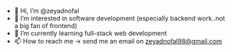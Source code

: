 - 👋 Hi, I’m @zeyadnofal
- 👀 I’m interested in software development (especially backend work..not a big fan of frontend)
- 🌱 I’m currently learning full-stack web development
- 📫 How to reach me -> send me an email on zeyadnofal98@gmail.com

<!---
zeyadnofal/zeyadnofal is a ✨ special ✨ repository because its `README.md` (this file) appears on your GitHub profile.
You can click the Preview link to take a look at your changes.
- 💞️ I’m looking to collaborate on ...
--->
